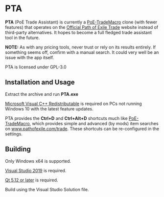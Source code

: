 # PTA

**PTA** (PoE Trade Assistant) is currently a [PoE-TradeMacro](https://github.com/PoE-TradeMacro/POE-TradeMacro) clone (with fewer features) that operates on the [Official Path of Exile Trade](https://www.pathofexile.com/trade) website instead of third-party alternatives. It hopes to become a full fledged trade assistant tool in the future.

**NOTE:** As with any pricing tools, never trust or rely on its results entirely. If something seems off, confirm with a manual search. It could very well be an issue with the app itself.

PTA is licensed under GPL-3.0

## Installation and Usage

Extract the archive and run **PTA.exe**

[Microsoft Visual C++ Redistributable](https://aka.ms/vs/16/release/VC_redist.x64.exe) is required on PCs not running Windows 10 with the latest feature updates.

PTA provides the **Ctrl+D** and **Ctrl+Alt+D** shortcuts much like [PoE-TradeMacro](https://github.com/PoE-TradeMacro/POE-TradeMacro), which provides simple and advanced (by mods) item searches on www.pathofexile.com/trade. These shortcuts can be re-configured in the settings.

## Building

Only Windows x64 is supported.

[Visual Studio 2019](https://www.visualstudio.com/) is required.

[Qt 5.12 or later](http://www.qt.io/) is required.

Build using the Visual Studio Solution file.
